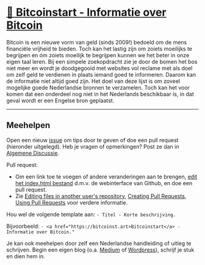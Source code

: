 # [🚀 Bitcoinstart - Informatie over Bitcoin](https://www.bitcoinst.art)
Bitcoin is een nieuwe vorm van geld (sinds 2009!) bedoeld om de mens financiële vrijheid te bieden. Toch kan het lastig zijn om zoiets moeilijks te begrijpen en óm zoiets moeilijk te begrijpen kunnen we het beter in onze eigen taal leren. Bij een simpele zoekopdracht zie je door de bomen het bos niet meer en wordt je doodgegooid met websites vol reclame met als doel om zelf geld te verdienen in plaats iemand goed te informeren. Daarom kan de informatie niet altijd goed zijn. Het doel van deze lijst is om zoveel mogelijke goede Nederlandse bronnen te verzamelen. Toch kan het voor komen dat een onderdeel nog niet in het Nederlands beschikbaar is, in dat geval wordt er een Engelse bron geplaatst.

--------------------

## Meehelpen

Open een nieuw [issue](https://github.com/Bardesss/bitcoinstart/issues/new/choose) om tips door te geven of doe een pull request (hieronder uitgelegd). Heb je vragen of opmerkingen? Post ze dan in [Algemene Discussie](https://github.com/Bardesss/bitcoinstart/issues/1).

Pull request:

- Om een link toe te voegen of andere veranderingen aan te brengen, [edit het index.html bestand](https://github.com/bardesss/bitcoinstart/edit/master/index.html) d.m.v. de webinterface van Github, en doe een pull request.
- Zie [Editing files in another user's repository](https://help.github.com/articles/editing-files-in-another-user-s-repository/), [Creating Pull Requests](https://help.github.com/articles/creating-a-pull-request/), [Using Pull Requests](https://help.github.com/articles/using-pull-requests/) voor verdere informatie.

Hou wel de volgende template aan:
``- Titel - Korte beschrijving.``

Bijvoorbeeld:
``- <a href="https://bitcoinst.art>Bitcoinstart</a> - Informatie over Bitcoin."``

Je kan ook meehelpen door zelf een Nederlandse handleiding of uitleg te schrijven. Begin een eigen blog (o.a. [Medium](https://medium.com/) of [Wordpress](https://nl.wordpress.com/)), schrijf je stuk en dien hem in.
